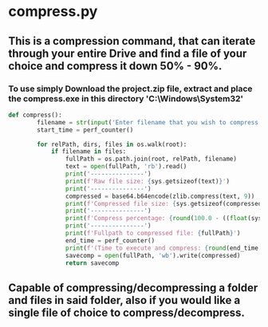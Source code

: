 # compress.py

## This is a compression command, that can iterate through your entire Drive and find a file of your choice and compress it down 50% - 90%.

### To use simply Download the project.zip file, extract and place the compress.exe in this directory 'C:\Windows\System32'

```Python
def compress():
        filename = str(input('Enter filename that you wish to compress: '))
        start_time = perf_counter()

        for relPath, dirs, files in os.walk(root):
            if filename in files:
                fullPath = os.path.join(root, relPath, filename)
                text = open(fullPath, 'rb').read()
                print('---------------')
                print(f'Raw file size: {sys.getsizeof(text)}')
                print('---------------')
                compressed = base64.b64encode(zlib.compress(text, 9))
                print(f'Compressed file size: {sys.getsizeof(compressed)}')
                print('---------------')
                print(f'Compress percentage: {round(100.0 - ((float(sys.getsizeof(compressed))/float(sys.getsizeof(text))) * 100.0), 2)}%')
                print('---------------')
                print(f'Fullpath to compressed file: {fullPath}')
                end_time = perf_counter()
                print(f'(Time to execute and compress: {round(end_time - start_time, 2)}s)')
                savecomp = open(fullPath, 'wb').write(compressed)
                return savecomp

```

##  Capable of compressing/decompressing a folder and files in said folder, also if you would like a single file of choice to compress/decompress.
